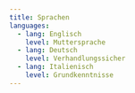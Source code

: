 ```yaml
---
title: Sprachen
languages:
  - lang: Englisch
    level: Muttersprache
  - lang: Deutsch
    level: Verhandlungssicher
  - lang: Italienisch
    level: Grundkenntnisse
---
```

